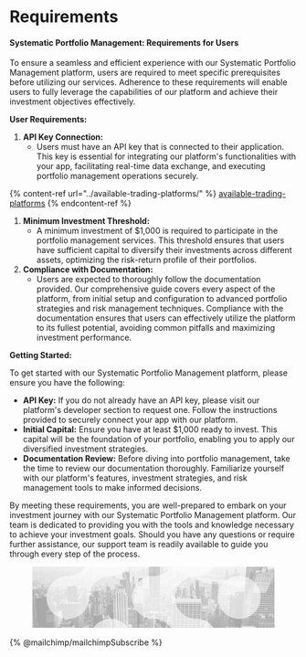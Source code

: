 # Requirements

#### Systematic Portfolio Management: Requirements for Users

To ensure a seamless and efficient experience with our Systematic Portfolio Management platform, users are required to meet specific prerequisites before utilizing our services. Adherence to these requirements will enable users to fully leverage the capabilities of our platform and achieve their investment objectives effectively.

**User Requirements:**

1. **API Key Connection:**
   * Users must have an API key that is connected to their application. This key is essential for integrating our platform's functionalities with your app, facilitating real-time data exchange, and executing portfolio management operations securely.

{% content-ref url="../available-trading-platforms/" %}
[available-trading-platforms](../available-trading-platforms/)
{% endcontent-ref %}

1. **Minimum Investment Threshold:**
   * A minimum investment of $1,000 is required to participate in the portfolio management services. This threshold ensures that users have sufficient capital to diversify their investments across different assets, optimizing the risk-return profile of their portfolios.
2. **Compliance with Documentation:**
   * Users are expected to thoroughly follow the documentation provided. Our comprehensive guide covers every aspect of the platform, from initial setup and configuration to advanced portfolio strategies and risk management techniques. Compliance with the documentation ensures that users can effectively utilize the platform to its fullest potential, avoiding common pitfalls and maximizing investment performance.

**Getting Started:**

To get started with our Systematic Portfolio Management platform, please ensure you have the following:

* **API Key:** If you do not already have an API key, please visit our platform's developer section to request one. Follow the instructions provided to securely connect your app with our platform.
* **Initial Capital:** Ensure you have at least $1,000 ready to invest. This capital will be the foundation of your portfolio, enabling you to apply our diversified investment strategies.
* **Documentation Review:** Before diving into portfolio management, take the time to review our documentation thoroughly. Familiarize yourself with our platform's features, investment strategies, and risk management tools to make informed decisions.

By meeting these requirements, you are well-prepared to embark on your investment journey with our Systematic Portfolio Management platform. Our team is dedicated to providing you with the tools and knowledge necessary to achieve your investment goals. Should you have any questions or require further assistance, our support team is readily available to guide you through every step of the process.

<figure><img src="../../.gitbook/assets/bgfooter.webp" alt=""><figcaption></figcaption></figure>

{% @mailchimp/mailchimpSubscribe %}

